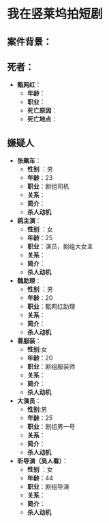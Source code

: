 # 我在竖莱坞拍短剧


## 案件背景：

## 死者：
- **甄网红**：
  - **年龄**：
  - **职业**：
  - **死亡原因**：
  - **死亡地点**：



## 嫌疑人
- **张飙车**：
  - **性别** ：男
  - **年龄**：23
  - **职业**：剧组司机
  - **关系**：
  - **简介**：
  - **杀人动机**
- **鸥主演**：
  - **性别** ：女
  - **年龄**：25
  - **职业**：演员，剧组大女主
  - **关系**：
  - **简介**：
  - **杀人动机**
- **魏助理**：
  - **性别** ：男
  - **年龄**：20
  - **职业**：甄网红助理
  - **关系**：
  - **简介**：
  - **杀人动机**
- **蓉服装**：
  - **性别**:女 
  - **年龄**：20
  - **职业**：剧组服装师
  - **关系**：
  - **简介**：
  - **杀人动机**
- **大演员**：
  - **性别**:男 
  - **年龄**：25
  - **职业**：剧组男一号
  - **关系**：
  - **简介**：
  - **杀人动机**
- **昕导演（吴人看）**：
  - **性别** ：女
  - **年龄**：44
  - **职业**：剧组导演
  - **关系**：
  - **简介**：
  - **杀人动机**
